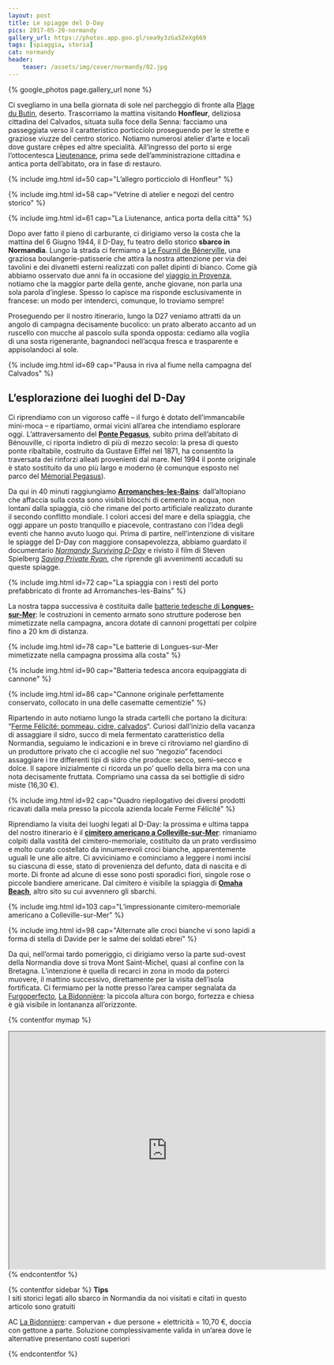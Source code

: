 ```yaml
---
layout: post
title: Le spiagge del D-Day
pics: 2017-05-20-normandy
gallery_url: https://photos.app.goo.gl/sea9y3zGa5ZeXg669
tags: [spiaggia, storia]
cat: normandy
header:
    teaser: /assets/img/cover/normandy/02.jpg
---
```


{% google_photos page.gallery_url none %}

Ci svegliamo in una bella giornata di sole nel parcheggio di fronte alla [Plage du Butin](https://www.google.it/maps/place/Plage+du+Butin/@49.4266669,0.2200179,15z/data=!4m2!3m1!1s0x0:0x7a6a21118e9ec7c2?sa=X&ved=0ahUKEwifh8m24o3WAhWXHsAKHQ-sBykQ_BIIiwEwDg), deserto. Trascorriamo la mattina visitando **Honfleur**, deliziosa cittadina del Calvados, situata sulla foce della Senna: facciamo una passeggiata verso il caratteristico porticciolo proseguendo per le strette e graziose viuzze del centro storico. Notiamo numerosi atelier d’arte e locali dove gustare crêpes ed altre specialità. All’ingresso del porto si erge l’ottocentesca [Lieutenance](https://fr.wikipedia.org/wiki/Lieutenance_d%27Honfleur), prima sede dell’amministrazione cittadina e antica porta dell’abitato, ora in fase di restauro.

{% include img.html id=50 cap="L’allegro porticciolo di Honfleur" %}

{% include img.html id=58 cap="Vetrine di atelier e negozi del centro storico" %}

{% include img.html id=61 cap="La Liutenance, antica porta della città" %}

Dopo aver fatto il pieno di carburante, ci dirigiamo verso la costa che la mattina del 6 Giugno 1944, il D-Day, fu teatro dello storico **sbarco in Normandia**. Lungo la strada ci fermiamo a [Le Fournil de Bénerville](https://www.google.it/maps/place/Le+Fournil+de+B%C3%A9nerville/@49.3487814,0.0503798,18.69z/data=!4m5!3m4!1s0x47e1d4dc42a634d3:0xcb578c5adcf243ce!8m2!3d49.3487803!4d0.0510595), una graziosa boulangerie-patisserie che attira la nostra attenzione per via dei tavolini e dei divanetti esterni realizzati con pallet dipinti di bianco. Come già abbiamo osservato due anni fa in occasione del [viaggio in Provenza](/), notiamo che la maggior parte della gente, anche giovane, non parla una sola parola d’inglese. Spesso lo capisce ma risponde esclusivamente in francese: un modo per intenderci, comunque, lo troviamo sempre!

Proseguendo per il nostro itinerario, lungo la D27 veniamo attratti da un angolo di campagna decisamente bucolico: un prato alberato accanto ad un ruscello con mucche al pascolo sulla sponda opposta: cediamo alla voglia di una sosta rigenerante, bagnandoci nell’acqua fresca e trasparente e appisolandoci al sole.

{% include img.html id=69 cap="Pausa in riva al fiume nella campagna del Calvados" %}

## L’esplorazione dei luoghi del D-Day

Ci riprendiamo con un vigoroso caffè – il furgo è dotato dell’immancabile mini-moca – e ripartiamo, ormai vicini all’area che intendiamo esplorare oggi. L’attraversamento del **[Ponte Pegasus](https://musee.memorial-pegasus.com/en/pegasus-bridge/)**, subito prima dell’abitato di Bénouville, ci riporta indietro di più di mezzo secolo: la presa di questo ponte ribaltabile, costruito da Gustave Eiffel nel 1871, ha consentito la traversata dei rinforzi alleati provenienti dal mare. Nel 1994 il ponte originale è stato sostituito da uno più largo e moderno (è comunque esposto nel parco del [Mémorial Pegasus](https://musee.memorial-pegasus.com/en/)).

Da qui in 40 minuti raggiungiamo [**Arromanches-les-Bains**](http://it.normandie-tourisme.fr/la-normandia-si-presenta/citta-e-villaggi-della-normandia/altri-luoghi-importanti/arromanches-564-6.html): dall’altopiano che affaccia sulla costa sono visibili blocchi di cemento in acqua, non lontani dalla spiaggia, ciò che rimane del porto artificiale realizzato durante il secondo conflitto mondiale. I colori accesi del mare e della spiaggia, che oggi appare un posto tranquillo e piacevole, contrastano con l’idea degli eventi che hanno avuto luogo qui. Prima di partire, nell’intenzione di visitare le spiagge del D-Day con maggiore consapevolezza, abbiamo guardato il documentario *[Normandy Surviving D-Day](https://www.youtube.com/watch?v=VGz9j-HbieU)* e rivisto il film di Steven Spielberg [*Saving Private Ryan*](https://en.wikipedia.org/wiki/Saving_Private_Ryan), che riprende gli avvenimenti accaduti su queste spiagge.

{% include img.html id=72 cap="La spiaggia con i resti del porto prefabbricato di fronte ad Arromanches-les-Bains" %}

La nostra tappa successiva è costituita dalle [batterie tedesche di **Longues-sur-Mer**](https://en.wikipedia.org/wiki/Longues-sur-Mer_battery): le costruzioni in cemento armato sono strutture poderose ben mimetizzate nella campagna, ancora dotate di cannoni progettati per colpire fino a 20 km di distanza.

{% include img.html id=78 cap="Le batterie di Longues-sur-Mer mimetizzate nella campagna prossima alla costa" %}

{% include img.html id=90 cap="Batteria tedesca ancora equipaggiata di cannone" %}

{% include img.html id=86 cap="Cannone originale perfettamente conservato, collocato in una delle casematte cementizie" %}

Ripartendo in auto notiamo lungo la strada cartelli che portano la dicitura: “[Ferme Félícíté: pommeau, cidre, calvados](http://www.ferme-felicite.fr/?lang=en)“. Curiosi dall’inizio della vacanza di assaggiare il sidro, succo di mela fermentato caratteristico della Normandia, seguiamo le indicazioni e in breve ci ritroviamo nel giardino di un produttore privato che ci accoglie nel suo “negozio” facendoci assaggiare i tre differenti tipi di sidro che produce: secco, semi-secco e dolce. Il sapore inizialmente ci ricorda un po’ quello della birra ma con una nota decisamente fruttata. Compriamo una cassa da sei bottiglie di sidro miste (16,30 €).

{% include img.html id=92 cap="Quadro riepilogativo dei diversi prodotti ricavati dalla mela presso la piccola azienda locale Ferme Félícíté" %}

Riprendiamo la visita dei luoghi legati al D-Day: la prossima e ultima tappa del nostro itinerario è il **[cimitero americano a Colleville-sur-Mer](https://www.abmc.gov/cemeteries-memorials/europe/normandy-american-cemetery#.WZQf6VGx270)**: rimaniamo colpiti dalla vastità del cimitero-memoriale, costituito da un prato verdissimo e molto curato costellato da innumerevoli croci bianche, apparentemente uguali le une alle altre. Ci avviciniamo e cominciamo a leggere i nomi incisi su ciascuna di esse, stato di provenienza del defunto, data di nascita e di morte. Di fronte ad alcune di esse sono posti sporadici fiori, singole rose o piccole bandiere americane. Dal cimitero è visibile la spiaggia di [**Omaha Beach**](https://en.wikipedia.org/wiki/Omaha_Beach), altro sito su cui avvennero gli sbarchi.

{% include img.html id=103 cap="L’impressionante cimitero-memoriale americano a Colleville-sur-Mer" %}

{% include img.html id=98 cap="Alternate alle croci bianche vi sono lapidi a forma di stella di Davide per le salme dei soldati ebrei" %}

Da qui, nell’ormai tardo pomeriggio, ci dirigiamo verso la parte sud-ovest della Normandia dove si trova Mont Saint-Michel, quasi al confine con la Bretagna. L’intenzione è quella di recarci in zona in modo da poterci muovere, il mattino successivo, direttamente per la visita dell’isola fortificata. Ci fermiamo per la notte presso l’area camper segnalata da [Furgoperfecto](https://www.furgovw.org/index.php?topic=219643.msg4273838#msg4273838), [La Bidonnière](https://www.labidonniere.fr/): la piccola altura con borgo, fortezza e chiesa è già visibile in lontananza all’orizzonte.

{% contentfor mymap %}
<iframe src="https://www.google.com/maps/d/embed?mid=1BlJ3dC7rhjk5CzPv3MP5MWl_CN8&ehbc=2E312F" width="640" height="480"></iframe>
{% endcontentfor %}

{% contentfor sidebar %}
**Tips**  
I siti storici legati allo sbarco in Normandia da noi visitati e citati in questo articolo sono gratuiti

AC [La Bidonniere](https://www.labidonniere.fr/): campervan + due persone + elettricità = 10,70 €, doccia con gettone a parte. Soluzione complessivamente valida in un’area dove le alternative presentano costi superiori

{% endcontentfor %}